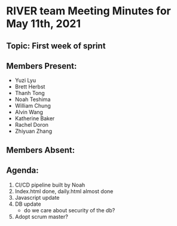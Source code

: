 # RIVER team Meeting Minutes for May 11th, 2021

## Topic: First week of sprint

## Members Present:
- Yuzi Lyu
- Brett Herbst
- Thanh Tong
- Noah Teshima
- William Chung
- Alvin Wang
- Katherine Baker
- Rachel Doron
- Zhiyuan Zhang
    
## Members Absent:


## Agenda:
1. CI/CD pipeline built by Noah
2. Index.html done, daily.html almost done
3. Javascript update
4. DB update
    - do we care about security of the db?
6. Adopt scrum master?


